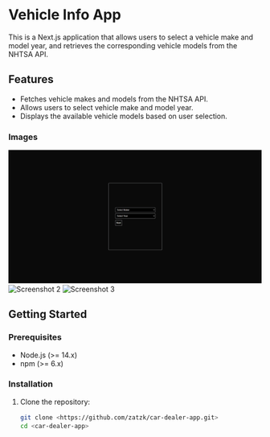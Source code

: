 # Vehicle Info App

This is a Next.js application that allows users to select a vehicle make and model year, and retrieves the corresponding vehicle models from the NHTSA API.

## Features

- Fetches vehicle makes and models from the NHTSA API.
- Allows users to select vehicle make and model year.
- Displays the available vehicle models based on user selection.

### Images

![Screenshot 1](/public/Screenshot1.png)
![Screenshot 2](/public/Screenshot1)
![Screenshot 3](/public/Screenshot1)

## Getting Started

### Prerequisites

- Node.js (>= 14.x)
- npm (>= 6.x)

### Installation

1. Clone the repository:
   ```bash
   git clone <https://github.com/zatzk/car-dealer-app.git>
   cd <car-dealer-app>
